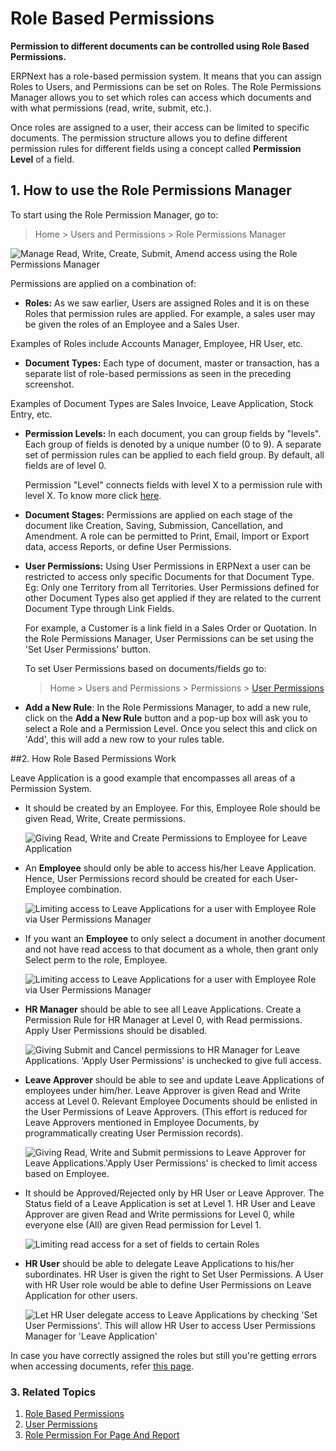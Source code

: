 <!-- add-breadcrumbs -->
# Role Based Permissions

**Permission to different documents can be controlled using Role Based Permissions.**

ERPNext has a role-based permission system. It means that you can assign Roles to Users, and Permissions can be set on Roles. The Role Permissions Manager allows you to set which roles can access which documents and with what permissions (read, write, submit, etc.).

Once roles are assigned to a user, their access can be limited to specific documents. The permission structure allows you to define different permission rules for different fields using a concept called **Permission Level** of a field.

## 1. How to use the Role Permissions Manager
To start using the Role Permission Manager, go to:
> Home > Users and Permissions > Role Permissions Manager

<img alt="Manage Read, Write, Create, Submit, Amend access using the Role Permissions Manager" class="screenshot" src="{{docs_base_url}}/v13/assets/img/users-and-permissions/setting-up-permissions-leave-application.png">

Permissions are applied on a combination of:

  * **Roles:** As we saw earlier, Users are assigned Roles and it is on these Roles that permission rules are applied. For example, a sales user may be given the roles of an Employee and a Sales User.

  Examples of Roles include Accounts Manager, Employee, HR User, etc.

  * **Document Types:** Each type of document, master or transaction, has a separate list of role-based permissions as seen in the preceding screenshot.

  Examples of Document Types are Sales Invoice, Leave Application, Stock Entry, etc.

  * **Permission Levels:** In each document, you can group fields by "levels". Each group of fields is denoted by a unique number (0 to 9). A separate set of permission rules can be applied to each field group. By default, all fields are of level 0.

    Permission "Level" connects fields with level X to a permission rule with level X. To know more click [here](/docs/v13/user/manual/en/setting-up/articles/managing-perm-level).

  * **Document Stages:** Permissions are applied on each stage of the document like Creation, Saving, Submission, Cancellation, and Amendment. A role can be permitted to Print, Email, Import or Export data, access Reports, or define User Permissions.

  * **User Permissions:** Using User Permissions in ERPNext a user can be restricted to access only specific Documents for that Document Type. Eg: Only one Territory from all Territories. User Permissions defined for other Document Types also get applied if they are related to the current Document Type through Link Fields.

    For example, a Customer is a link field in a Sales Order or Quotation. In the Role Permissions Manager, User Permissions can be set using the 'Set User Permissions' button.

    To set User Permissions based on documents/fields go to:
    > Home > Users and Permissions > Permissions > [User Permissions](/docs/v13/user/manual/en/setting-up/users-and-permissions/user-permissions)

  * **Add a New Rule**: In the Role Permissions Manager, to add a new rule, click on the **Add a New Rule** button and a pop-up box will ask you to select a Role and a Permission Level. Once you select this and click on 'Add', this will add a new row to your rules table.

##2. How Role Based Permissions Work

Leave Application is a good example that encompasses all areas of a Permission System.

* It should be created by an Employee.
  For this, Employee Role should be given Read, Write, Create permissions.

  <img class="screenshot" alt="Giving Read, Write and Create Permissions to Employee for Leave Application"  src="{{docs_base_url}}/v13/assets/img/users-and-permissions/setting-up-permissions-employee-role.png">

* An **Employee** should only be able to access his/her Leave Application.
  Hence, User Permissions record should be created for each User-Employee combination.

  <img class="screenshot" alt="Limiting access to Leave Applications for a user with Employee Role via User Permissions Manager" src="/docs/v13/assets/img/users-and-permissions/setting-up-permissions-employee-user-permissions.png">

* If you want an **Employee** to only select a document in another document and not have read access to that document as a whole, then grant only Select perm to the role, Employee.

  <img class="screenshot" alt="Limiting access to Leave Applications for a user with Employee Role via User Permissions Manager" src="/docs/v13/assets/img/users-and-permissions/setting-up-select-permissions-employee.png">

* **HR Manager** should be able to see all Leave Applications.
  Create a Permission Rule for HR Manager at Level 0, with Read permissions. Apply User Permissions should be disabled.

  <img class="screenshot" alt="Giving Submit and Cancel permissions to HR Manager for Leave Applications. 'Apply User Permissions' is unchecked to give full access." src="{{docs_base_url}}/v13/assets/img/users-and-permissions/setting-up-permissions-hr-manager-role.png">

* **Leave Approver** should be able to see and update Leave Applications of employees under him/her.
  Leave Approver is given Read and Write access at Level 0. Relevant Employee Documents should be enlisted in the User Permissions of Leave Approvers. (This effort is reduced for Leave Approvers mentioned in Employee Documents, by programmatically creating User Permission records).

  <img class="screenshot" alt="Giving Read, Write and Submit permissions to Leave Approver for Leave Applications.'Apply User Permissions' is checked to limit access based on Employee." src="{{docs_base_url}}/v13/assets/img/users-and-permissions/setting-up-permissions-leave-approver-role.png">

* It should be Approved/Rejected only by HR User or Leave Approver.
  The Status field of a Leave Application is set at Level 1. HR User and Leave Approver are given Read and Write permissions for Level 0, while everyone else (All) are given Read permission for Level 1.

  <img class="screenshot" alt="Limiting read access for a set of fields to certain Roles" src="/docs/v13/assets/img/users-and-permissions/setting-up-permissions-level-1.png">

* **HR User** should be able to delegate Leave Applications to his/her subordinates.
  HR User is given the right to Set User Permissions. A User with HR User role would be able to define User Permissions on Leave Application for other users.

  <img class="screenshot" alt="Let HR User delegate access to Leave Applications by checking 'Set User Permissions'. This will allow HR User to access User Permissions Manager for 'Leave Application'" src="{{docs_base_url}}/v13/assets/img/users-and-permissions/setting-up-permissions-hr-user-role.png">

In case you have correctly assigned the roles but still you're getting errors when accessing documents, refer [this page](/docs/v13/user/manual/en/setting-up/articles/report-permission-error).

### 3. Related Topics
1. [Role Based Permissions](/docs/v13/user/manual/en/setting-up/users-and-permissions/role-based-permissions)
1. [User Permissions](/docs/v13/user/manual/en/setting-up/users-and-permissions/user-permissions)
1. [Role Permission For Page And Report](/docs/v13/user/manual/en/setting-up/users-and-permissions/role-permission-for-page-and-report)
